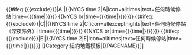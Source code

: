 {{#ifeq:{{{exclude}}}|A||{{NYCS time 2|A|icon=alltimes|text=任何時候停站|time={{{time|}}}}} {{NYCS br|time={{{time|}}}}}}} {{#ifeq:{{{exclude}}}|C||{{NYCS time 2|C|icon=allexceptnights|text=任何時候停站（深夜除外）|time={{{time|}}}}} {{NYCS br|time={{{time|}}}}}}} {{#ifeq:{{{exclude}}}|E||{{NYCS time 2|E|icon=alltimes|text=任何時候停站|time={{{time|}}}}}}}<noinclude>
[[Category:紐約地鐵模板|{{PAGENAME}}]]
</noinclude>